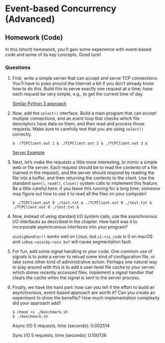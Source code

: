 # Event-based Concurrency (Advanced)

## Homework (Code)

In this (short) homework, you’ll gain some experience with event-based code and some of its key concepts. Good luck!

### Questions

1. First, write a simple server that can accept and serve TCP connections. You’ll have to poke around the Internet a bit if you don’t already know how to do this. Build this to serve exactly one request at a time; have each request be very simple, e.g., to get the current time of day.

    [Similar Python 3 approach](https://github.com/xxyzz/cnata/tree/master/2/python3-code)

2. Now, add the `select()` interface. Build a main program that can accept multiple connections, and an event loop that checks which file descriptors have data on them, and then read and process those requests. Make sure to carefully test that you are using `select()` correctly.

    ```
    $ ./TCPClient.out 1 & ./TCPClient.out 2 & ./TCPClient.out 3 &
    ```

    [Server Example](https://www.gnu.org/software/libc/manual/html_node/Server-Example.html)

3. Next, let’s make the requests a little more interesting, to mimic a simple web or file server. Each request should be to read the contents of a file (named in the request), and the server should respond by reading the file into a buffer, and then returning the contents to the client. Use the standard `open()`, `read()`, `close()` system calls to implement this feature. Be a little careful here: if you leave this running for a long time, someone may figure out how to use it to read all the files on your computer!

    ```
    $ ./TCPClient.out 0 ./test.txt & ./TCPClient.out 0 ./test.txt & ./TCPClient.out 0 ./test.txt &
    ```

4. Now, instead of using standard I/O system calls, use the asynchronous I/O interfaces as described in the chapter. How hard was it to incorporate asynchronous interfaces into your program?

    `aioSigHandler()` works well on Linux, but `si->si_code` is 0 on macOS and `ioReq->aiocbp->aio_buf` will cause segmentation fault.

5. For fun, add some signal handling to your code. One common use of signals is to poke a server to reload some kind of configuration file, or take some other kind of administrative action. Perhaps one natural way to play around with this is to add a user-level file cache to your server, which stores recently accessed files. Implement a signal handler that clears the cache when the signal is sent to the server process.

6. Finally, we have the hard part: how can you tell if the effort to build an asynchronous, event-based approach are worth it? Can you create an experiment to show the benefits? How much implementation complexity did your approach add?

    ```
    $ chmod +x ./benchmark.sh
    $ ./benchmark.sh
    ```
    Async I/O 5 requests, time (seconds): 0.002514

    Sync I/O 5 requests, time (seconds): 0.100726
